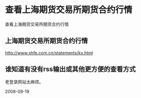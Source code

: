 # 查看上海期货交易所期货合约行情

查看上海期货交易所期货合约行情 

## 上海期货交易所期货合约行情 
<http://www.shfe.com.cn/statements/kx.html>

## 谁知道有没有rss输出或其他更方便的查看方式

老登录网站太麻烦。



2008-08-19